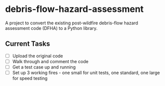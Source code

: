 # debris-flow-hazard-assessment

A project to convert the existing post-wildfire debris-flow hazard assessment code (DFHA) to a Python library.

## Current Tasks

* [ ] Upload the original code
* [ ] Walk through and comment the code
* [ ] Get a test case up and running
* [ ] Set up 3 working fires - one small for unit tests, one standard, one large for speed testing
